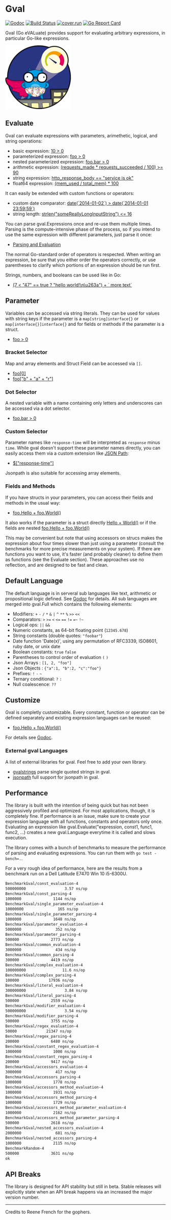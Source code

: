 # Gval

[![Godoc](https://godoc.org/github.com/PaesslerAG/gval?status.png)](https://godoc.org/github.com/PaesslerAG/gval)
[![Build Status](https://api.travis-ci.org/PaesslerAG/gval.svg?branch=master)](https://travis-ci.org/PaesslerAG/gval)
[![cover.run](https://cover.run/go/github.com/PaesslerAG/gval.svg?style=flat&tag=golang-1.10)](https://cover.run/go?tag=golang-1.10&repo=github.com%2FPaesslerAG%2Fgval)
[![Go Report Card](https://goreportcard.com/badge/github.com/PaesslerAG/gval)](https://goreportcard.com/report/github.com/PaesslerAG/gval)

Gval (Go eVALuate) provides support for evaluating arbitrary expressions, in particular Go-like expressions.

![gopher](./prtg-batmin-gopher.png)

## Evaluate

Gval can evaluate expressions with parameters, arimethetic, logical, and string operations:

- basic expression: [10 > 0](https://godoc.org/github.com/PaesslerAG/gval/#example-Evaluate--Basic)
- parameterized expression: [foo > 0](https://godoc.org/github.com/PaesslerAG/gval/#example-Evaluate--Parameter)
- nested parameterized expression: [foo.bar > 0](https://godoc.org/github.com/PaesslerAG/gval/#example-Evaluate--NestedParameter)
- arithmetic expression: [(requests_made * requests_succeeded / 100) >= 90](https://godoc.org/github.com/PaesslerAG/gval/#example-Evaluate--Arithmetic)
- string expression: [http_response_body == "service is ok"](https://godoc.org/github.com/PaesslerAG/gval/#example-Evaluate--String)
- float64 expression: [(mem_used / total_mem) * 100](https://godoc.org/github.com/PaesslerAG/gval/#example-Evaluate--Float64)

It can easily be extended with custom functions or operators:

- custom date comparator: [date(\`2014-01-02\`) > date(\`2014-01-01 23:59:59\`)](https://godoc.org/github.com/PaesslerAG/gval/#example-Evaluate--DateComparison)
- string length: [strlen("someReallyLongInputString") <= 16](https://godoc.org/github.com/PaesslerAG/gval/#example-Evaluate--Strlen)

You can parse gval.Expressions once and re-use them multiple times. Parsing is the compute-intensive phase of the process, so if you intend to use the same expression with different parameters, just parse it once:

- [Parsing and Evaluation](https://godoc.org/github.com/PaesslerAG/gval/#example-Evaluable)

The normal Go-standard order of operators is respected. When writing an expression, be sure that you either order the operators correctly, or use parentheses to clarify which portions of an expression should be run first.

Strings, numbers, and booleans can be used like in Go:

- [(7 < "47" == true ? "hello world!\n\u263a") + \` more text\`](https://godoc.org/github.com/PaesslerAG/gval/#example-Evaluate--Encoding)

## Parameter

Variables can be accessed via string literals. They can be used for values with string keys if the parameter is a `map[string]interface{}` or `map[interface{}]interface{}` and for fields or methods if the parameter is a struct.

- [foo > 0](https://godoc.org/github.com/PaesslerAG/gval/#example-Evaluate--Parameter)

### Bracket Selector

Map and array elements and Struct Field can be accessed via `[]`.

- [foo[0]](https://godoc.org/github.com/PaesslerAG/gval/#example-Evaluate--Array)
- [foo["b" + "a" + "r"]](https://godoc.org/github.com/PaesslerAG/gval/#example-Evaluate--ExampleEvaluate_ComplexAccessor)

### Dot Selector

A nested variable with a name containing only letters and underscores can be accessed via a dot selector.

- [foo.bar > 0](https://godoc.org/github.com/PaesslerAG/gval/#example-Evaluate--NestedParameter)

### Custom Selector

Parameter names like `response-time` will be interpreted as `response` minus `time`. While gval doesn't support these parameter names directly, you can easily access them via a custom extension like [JSON Path](https://github.com/PaesslerAG/jsonpath):

- [$["response-time"]](https://godoc.org/github.com/PaesslerAG/gval/#example-Evaluate--Jsonpath)

Jsonpath is also suitable for accessing array elements.

### Fields and Methods

If you have structs in your parameters, you can access their fields and methods in the usual way:

- [foo.Hello + foo.World()](https://godoc.org/github.com/PaesslerAG/gval/#example-Evaluate--FlatAccessor)

It also works if the parameter is a struct directly
[Hello + World()](https://godoc.org/github.com/PaesslerAG/gval/#example-Evaluate--Accessor)
or if the fields are nested
[foo.Hello + foo.World()](https://godoc.org/github.com/PaesslerAG/gval/#example-Evaluate--NestedAccessor)

This may be convenient but note that using accessors on strucs makes the expression about four times slower than just using a parameter (consult the benchmarks for more precise measurements on your system). If there are functions you want to use, it's faster (and probably cleaner) to define them as functions (see the Evaluate section). These approaches use no reflection, and are designed to be fast and clean.

## Default Language

The default language is in serveral sub languages like text, arithmetic or propositional logic defined. See [Godoc](https://godoc.org/github.com/PaesslerAG/gval/#Gval) for details. All sub languages are merged into gval.Full which contains the following elements:

- Modifiers: `+` `-` `/` `*` `&` `|` `^` `**` `%` `>>` `<<`
- Comparators: `>` `>=` `<` `<=` `==` `!=` `=~` `!~`
- Logical ops: `||` `&&`
- Numeric constants, as 64-bit floating point (`12345.678`)
- String constants (double quotes: `"foobar"`)
- Date function 'Date(x)', using any permutation of RFC3339, ISO8601, ruby date, or unix date
- Boolean constants: `true` `false`
- Parentheses to control order of evaluation `(` `)`
- Json Arrays : `[1, 2, "foo"]`
- Json Objects : `{"a":1, "b":2, "c":"foo"}`
- Prefixes: `!` `-` `~`
- Ternary conditional: `?` `:`
- Null coalescence: `??`

## Customize

Gval is completly customizable. Every constant, function or operator can be defined separately and existing expression languages can be reused:

- [foo.Hello + foo.World()](https://godoc.org/github.com/PaesslerAG/gval/#example-Language)

For details see [Godoc](https://godoc.org/github.com/PaesslerAG/gval).

### External gval Languages

A list of external libraries for gval. Feel free to add your own library.

- [gvalstrings](https://github.com/generikvault/gvalstrings) parse single quoted strings in gval.
- [jsonpath](https://github.com/PaesslerAG/jsonpath) full support for jsonpath in gval.

## Performance

The library is built with the intention of being quick but has not been aggressively profiled and optimized. For most applications, though, it is completely fine.
If performance is an issue, make sure to create your expression language with all functions, constants and operators only once. Evaluating an expression like gval.Evaluate("expression, const1, func1, func2, ...) creates a new gval.Language everytime it is called and slows execution.

The library comes with a bunch of benchmarks to measure the performance of parsing and evaluating expressions. You can run them with `go test -bench=.`.

For a very rough idea of performance, here are the results from a benchmark run on a Dell Latitude E7470 Win 10 i5-6300U.

``` text
BenchmarkGval/const_evaluation-4                               500000000                 3.57 ns/op
BenchmarkGval/const_parsing-4                                    1000000              1144 ns/op
BenchmarkGval/single_parameter_evaluation-4                     10000000               165 ns/op
BenchmarkGval/single_parameter_parsing-4                         1000000              1648 ns/op
BenchmarkGval/parameter_evaluation-4                             5000000               352 ns/op
BenchmarkGval/parameter_parsing-4                                 500000              2773 ns/op
BenchmarkGval/common_evaluation-4                                3000000               434 ns/op
BenchmarkGval/common_parsing-4                                    300000              4419 ns/op
BenchmarkGval/complex_evaluation-4                             100000000                11.6 ns/op
BenchmarkGval/complex_parsing-4                                   100000             17936 ns/op
BenchmarkGval/literal_evaluation-4                             300000000                 3.84 ns/op
BenchmarkGval/literal_parsing-4                                   500000              2559 ns/op
BenchmarkGval/modifier_evaluation-4                            500000000                 3.54 ns/op
BenchmarkGval/modifier_parsing-4                                  500000              3755 ns/op
BenchmarkGval/regex_evaluation-4                                   50000             21347 ns/op
BenchmarkGval/regex_parsing-4                                     200000              6480 ns/op
BenchmarkGval/constant_regex_evaluation-4                        1000000              1000 ns/op
BenchmarkGval/constant_regex_parsing-4                            200000              9417 ns/op
BenchmarkGval/accessors_evaluation-4                             3000000               417 ns/op
BenchmarkGval/accessors_parsing-4                                1000000              1778 ns/op
BenchmarkGval/accessors_method_evaluation-4                      1000000              1931 ns/op
BenchmarkGval/accessors_method_parsing-4                         1000000              1729 ns/op
BenchmarkGval/accessors_method_parameter_evaluation-4            1000000              2162 ns/op
BenchmarkGval/accessors_method_parameter_parsing-4                500000              2618 ns/op
BenchmarkGval/nested_accessors_evaluation-4                      2000000               681 ns/op
BenchmarkGval/nested_accessors_parsing-4                         1000000              2115 ns/op
BenchmarkRandom-4                                                 500000              3631 ns/op
ok
```

## API Breaks

The library is designed for API stability but still in beta. Stable releases will explicitly state when an API break happens via an increased the major version number.

-------------------------------------
Credits to Reene French for the gophers.